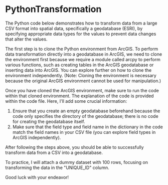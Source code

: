 # PythonTransformation

The Python code below demonstrates how to transform data from a large CSV format into spatial data, specifically a geodatabase (ESRI), by specifying appropriate data types for the values to prevent data changes that alter the values.

The first step is to clone the Python environment from ArcGIS. To perform data transformation directly into a geodatabase in ArcGIS, we need to clone the environment first because we require a module called arcpy to perform various functions, such as creating tables in the ArcGIS geodatabase or inserting data into ArcGIS. You can explore further on how to clone the environment independently. (Note: Cloning the environment is necessary because the original ArcGIS environment cannot be used for manipulation.)

Once you have cloned the ArcGIS environment, make sure to run the code within that cloned environment. The explanation of the code is provided within the code file. Here, I'll add some crucial information:
1. Ensure that you create an empty geodatabase beforehand because the code only specifies the directory of the geodatabase; there is no code for creating the geodatabase itself.
2. Make sure that the field type and field name in the dictionary in the code match the field names in your CSV file (you can explore field types in ArcGIS independently).

After following the steps above, you should be able to successfully transform data from a CSV into a geodatabase.

To practice, I will attach a dummy dataset with 100 rows, focusing on transforming the data in the "UNIQUE_ID" column.

Good luck with your endeavor!
